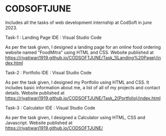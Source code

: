 # CODSOFTJUNE
Includes all the tasks of web development internship at CodSoft in june 2023.

Task-1 : Landing Page
IDE : Visual Studio Code

As per the task given, I designed a landing page for an online food ordering website named "FoodMitra" using HTML and CSS.
Website published at https://riyatiwari1919.github.io/CODSOFTJUNE/Task_1(Landing%20Page)/index.html

Task-2 : Portfolio
IDE : Visual Studio Code

As per the task given, I designed my Portfolio using HTML and CSS. It includes basic information about me, a list of all of my projects and contact details.
Website published at https://riyatiwari1919.github.io/CODSOFTJUNE/Task_2(Portfolio)/index.html

Task-3 : Calculator
IDE : Visual Studio Code

As per the task given, I designed a Calculator using HTML, CSS and Javascript.
Website published at https://riyatiwari1919.github.io/CODSOFTJUNE/




